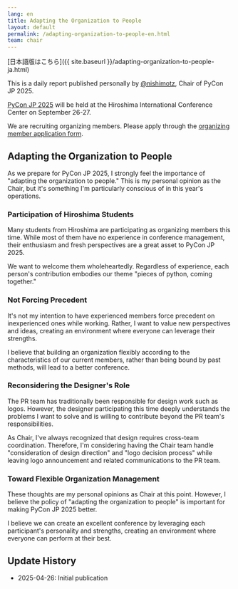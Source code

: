 ```yaml
---
lang: en
title: Adapting the Organization to People
layout: default
permalink: /adapting-organization-to-people-en.html
team: chair
---
```


[日本語版はこちら]({{ site.baseurl }}/adapting-organization-to-people-ja.html)

This is a daily report published personally by [@nishimotz](https://d.nishimotz.com/aboutme), Chair of PyCon JP 2025.

[PyCon JP 2025](https://2025.pycon.jp/) will be held at the Hiroshima International Conference Center on September 26-27.

We are recruiting organizing members. Please apply through the [organizing member application form](https://forms.gle/7irqYKhZVj7AY7LfA).



## Adapting the Organization to People

As we prepare for PyCon JP 2025, I strongly feel the importance of "adapting the organization to people." This is my personal opinion as the Chair, but it's something I'm particularly conscious of in this year's operations.

### Participation of Hiroshima Students

Many students from Hiroshima are participating as organizing members this time. While most of them have no experience in conference management, their enthusiasm and fresh perspectives are a great asset to PyCon JP 2025.

We want to welcome them wholeheartedly. Regardless of experience, each person's contribution embodies our theme "pieces of python, coming together."

### Not Forcing Precedent

It's not my intention to have experienced members force precedent on inexperienced ones while working. Rather, I want to value new perspectives and ideas, creating an environment where everyone can leverage their strengths.

I believe that building an organization flexibly according to the characteristics of our current members, rather than being bound by past methods, will lead to a better conference.

### Reconsidering the Designer's Role

The PR team has traditionally been responsible for design work such as logos. However, the designer participating this time deeply understands the problems I want to solve and is willing to contribute beyond the PR team's responsibilities.

As Chair, I've always recognized that design requires cross-team coordination. Therefore, I'm considering having the Chair team handle "consideration of design direction" and "logo decision process" while leaving logo announcement and related communications to the PR team.

### Toward Flexible Organization Management

These thoughts are my personal opinions as Chair at this point. However, I believe the policy of "adapting the organization to people" is important for making PyCon JP 2025 better.

I believe we can create an excellent conference by leveraging each participant's personality and strengths, creating an environment where everyone can perform at their best.



## Update History

- 2025-04-26: Initial publication
